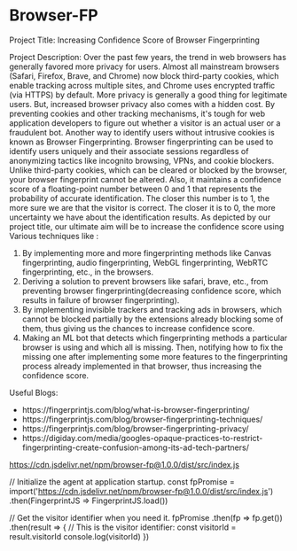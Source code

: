 # Browser-FP
Project Title: Increasing Confidence Score of Browser Fingerprinting

Project Description:
Over the past few years, the trend in web browsers has generally favored more privacy for users. Almost all mainstream browsers (Safari, Firefox, Brave, and Chrome) now block third-party cookies, which enable tracking across multiple sites, and Chrome uses encrypted traffic (via HTTPS) by default.
More privacy is generally a good thing for legitimate users. But, increased browser privacy also comes with a hidden cost. By preventing cookies and other tracking mechanisms, it's tough for web application developers to figure out whether a visitor is an actual user or a fraudulent bot. Another way to identify users without intrusive cookies is known as Browser Fingerprinting. Browser fingerprinting can be used to identify users uniquely and their associate sessions regardless of anonymizing tactics like incognito browsing, VPNs, and cookie blockers. Unlike third-party cookies, which can be cleared or blocked by the browser, your browser fingerprint cannot be altered. Also, it maintains a confidence score of a floating-point number between 0 and 1 that represents the probability of accurate identification. The closer this number is to 1, the more sure we are that the visitor is correct. The closer it is to 0, the more uncertainty we have about the identification results.
As depicted by our project title, our ultimate aim will be to increase the confidence score using Various techniques like :
1) By implementing more and more fingerprinting methods like Canvas fingerprinting, audio fingerprinting, WebGL fingerprinting, WebRTC fingerprinting, etc., in the browsers.
2) Deriving a solution to prevent browsers like safari, brave, etc., from preventing browser fingerprinting(decreasing confidence score, which results in failure of browser fingerprinting).
3) By implementing invisible trackers and tracking ads in browsers, which cannot be blocked partially by the extensions already blocking some of them, thus giving us the chances to increase confidence score.
4) Making an ML bot that detects which fingerprinting methods a particular browser is using and which all is missing. Then, notifying how to fix the missing one after implementing some more features to the fingerprinting process already implemented in that browser, thus increasing the confidence score.

Useful Blogs:
<ul>
<li>https://fingerprintjs.com/blog/what-is-browser-fingerprinting/ </li>
<li>https://fingerprintjs.com/blog/browser-fingerprinting-techniques/</li>
<li>https://fingerprintjs.com/blog/browser-fingerprinting-privacy/</li>
<li>https://digiday.com/media/googles-opaque-practices-to-restrict-fingerprinting-create-confusion-among-its-ad-tech-partners/</li>
</ul>



https://cdn.jsdelivr.net/npm/browser-fp@1.0.0/dist/src/index.js

  // Initialize the agent at application startup.
  const fpPromise = import('https://cdn.jsdelivr.net/npm/browser-fp@1.0.0/dist/src/index.js')
    .then(FingerprintJS => FingerprintJS.load())

  // Get the visitor identifier when you need it.
  fpPromise
    .then(fp => fp.get())
    .then(result => {
      // This is the visitor identifier:
      const visitorId = result.visitorId
      console.log(visitorId)
    })
